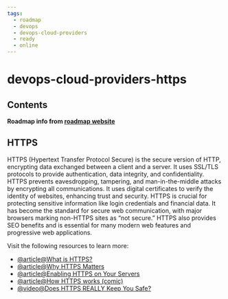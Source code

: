 ```yaml
---
tags:
  - roadmap
  - devops
  - devops-cloud-providers
  - ready
  - online
---
```


# devops-cloud-providers-https

## Contents

__Roadmap info from [roadmap website](https://roadmap.sh/devops/https@AJO3jtHvIICj8YKaSXl0U)__

## HTTPS

HTTPS (Hypertext Transfer Protocol Secure) is the secure version of HTTP, encrypting data exchanged between a client and a server. It uses SSL/TLS protocols to provide authentication, data integrity, and confidentiality. HTTPS prevents eavesdropping, tampering, and man-in-the-middle attacks by encrypting all communications. It uses digital certificates to verify the identity of websites, enhancing trust and security. HTTPS is crucial for protecting sensitive information like login credentials and financial data. It has become the standard for secure web communication, with major browsers marking non-HTTPS sites as “not secure.” HTTPS also provides SEO benefits and is essential for many modern web features and progressive web applications.

Visit the following resources to learn more:

* [@article@What is HTTPS?](https://www.cloudflare.com/en-gb/learning/ssl/what-is-https/)
* [@article@Why HTTPS Matters](https://developers.google.com/web/fundamentals/security/encrypt-in-transit/why-https)
* [@article@Enabling HTTPS on Your Servers](https://developers.google.com/web/fundamentals/security/encrypt-in-transit/enable-https)
* [@article@How HTTPS works (comic)](https://howhttps.works/)
* [@video@Does HTTPS REALLY Keep You Safe?](https://www.youtube.com/watch?v=25mXesOV9-8)
